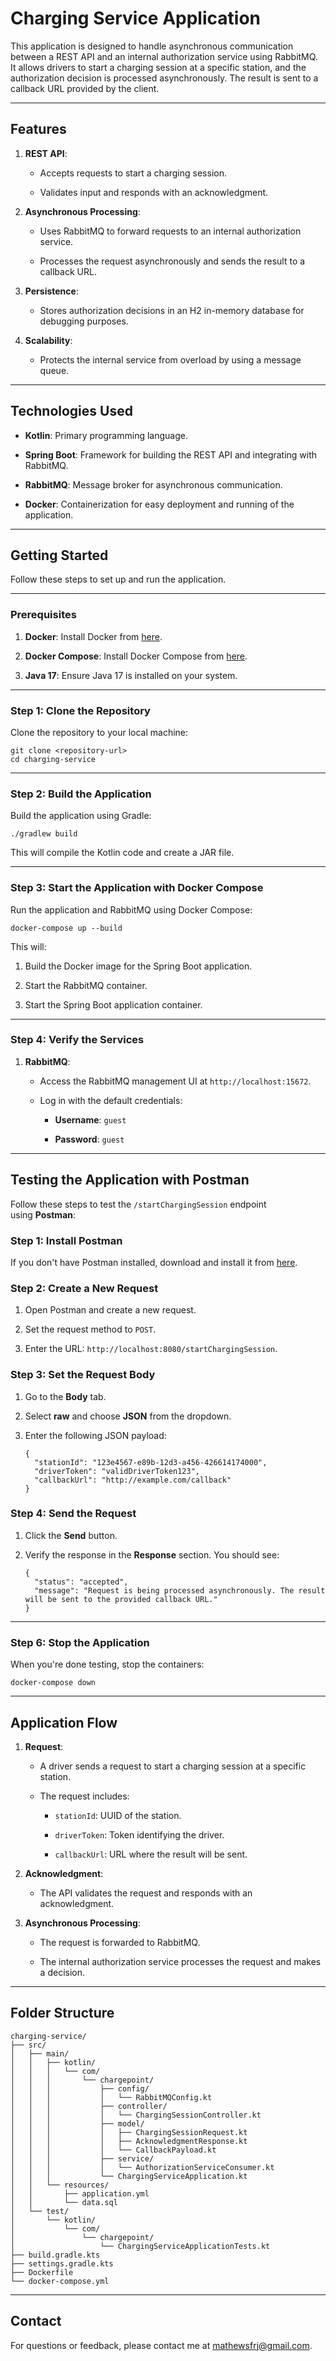 Charging Service Application
============================

This application is designed to handle asynchronous communication between a REST API and an internal authorization service using RabbitMQ. It allows drivers to start a charging session at a specific station, and the authorization decision is processed asynchronously. The result is sent to a callback URL provided by the client.

* * * * *

**Features**
------------

1.  **REST API**:

    -   Accepts requests to start a charging session.

    -   Validates input and responds with an acknowledgment.

2.  **Asynchronous Processing**:

    -   Uses RabbitMQ to forward requests to an internal authorization service.

    -   Processes the request asynchronously and sends the result to a callback URL.

3.  **Persistence**:

    -   Stores authorization decisions in an H2 in-memory database for debugging purposes.

4.  **Scalability**:

    -   Protects the internal service from overload by using a message queue.

* * * * *

**Technologies Used**
---------------------

-   **Kotlin**: Primary programming language.

-   **Spring Boot**: Framework for building the REST API and integrating with RabbitMQ.

-   **RabbitMQ**: Message broker for asynchronous communication.

-   **Docker**: Containerization for easy deployment and running of the application.

* * * * *

**Getting Started**
-------------------

Follow these steps to set up and run the application.

* * * * *

### **Prerequisites**

1.  **Docker**: Install Docker from [here](https://docs.docker.com/get-docker/).

2.  **Docker Compose**: Install Docker Compose from [here](https://docs.docker.com/compose/install/).

3.  **Java 17**: Ensure Java 17 is installed on your system.

* * * * *

### **Step 1: Clone the Repository**

Clone the repository to your local machine:

```
git clone <repository-url>
cd charging-service
```
* * * * *

### **Step 2: Build the Application**

Build the application using Gradle:

```
./gradlew build
```

This will compile the Kotlin code and create a JAR file.

* * * * *

### **Step 3: Start the Application with Docker Compose**

Run the application and RabbitMQ using Docker Compose:

```
docker-compose up --build
```

This will:

1.  Build the Docker image for the Spring Boot application.

2.  Start the RabbitMQ container.

3.  Start the Spring Boot application container.

* * * * *

### **Step 4: Verify the Services**

1.  **RabbitMQ**:

    -   Access the RabbitMQ management UI at `http://localhost:15672`.

    -   Log in with the default credentials:

        -   **Username**: `guest`

        -   **Password**: `guest`

* * * * *

Testing the Application with Postman
--------------------------------

Follow these steps to test the `/startChargingSession` endpoint using **Postman**:

### Step 1: Install Postman

If you don't have Postman installed, download and install it from [here](https://www.postman.com/downloads/).

### Step 2: Create a New Request

1.  Open Postman and create a new request.

2.  Set the request method to `POST`.

3.  Enter the URL: `http://localhost:8080/startChargingSession`.

### Step 3: Set the Request Body

1.  Go to the **Body** tab.

2.  Select **raw** and choose **JSON** from the dropdown.

3.  Enter the following JSON payload:

    ```
    {
      "stationId": "123e4567-e89b-12d3-a456-426614174000",
      "driverToken": "validDriverToken123",
      "callbackUrl": "http://example.com/callback"
    }
    ```

### Step 4: Send the Request

1.  Click the **Send** button.

2.  Verify the response in the **Response** section. You should see:

    ```
    {
      "status": "accepted",
      "message": "Request is being processed asynchronously. The result will be sent to the provided callback URL."
    }
    ```

* * * * *

### **Step 6: Stop the Application**

When you're done testing, stop the containers:

```
docker-compose down
```

* * * * *

**Application Flow**
--------------------

1.  **Request**:

    -   A driver sends a request to start a charging session at a specific station.

    -   The request includes:

        -   `stationId`: UUID of the station.

        -   `driverToken`: Token identifying the driver.

        -   `callbackUrl`: URL where the result will be sent.

2.  **Acknowledgment**:

    -   The API validates the request and responds with an acknowledgment.

3.  **Asynchronous Processing**:

    -   The request is forwarded to RabbitMQ.

    -   The internal authorization service processes the request and makes a decision.

* * * * *

**Folder Structure**
--------------------

```
charging-service/
├── src/
│   ├── main/
│   │   ├── kotlin/
│   │   │   └── com/
│   │   │       └── chargepoint/
│   │   │           ├── config/
│   │   │           │   └── RabbitMQConfig.kt
│   │   │           ├── controller/
│   │   │           │   └── ChargingSessionController.kt
│   │   │           ├── model/
│   │   │           │   ├── ChargingSessionRequest.kt
│   │   │           │   ├── AcknowledgmentResponse.kt
│   │   │           │   └── CallbackPayload.kt
│   │   │           ├── service/
│   │   │           │   └── AuthorizationServiceConsumer.kt
│   │   │           └── ChargingServiceApplication.kt
│   │   └── resources/
│   │       ├── application.yml
│   │       └── data.sql
│   └── test/
│       └── kotlin/
│           └── com/
│               └── chargepoint/
│                   └── ChargingServiceApplicationTests.kt
├── build.gradle.kts
├── settings.gradle.kts
├── Dockerfile
└── docker-compose.yml
```
* * * * *

**Contact**
-----------

For questions or feedback, please contact me at [mathewsfrj@gmail.com](mailto:mathewsfrj@gmail.com).
